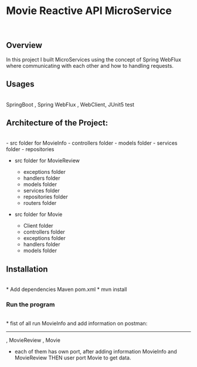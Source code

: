 # Movie Reactive API MicroService
<br>

## Overview
 In this project I built MicroServices using the concept of Spring WebFlux where communicating with each other and how to handling requests.
 <br>
 
## Usages
<br> 
SpringBoot , Spring WebFlux , WebClient, JUnit5 test

## Architecture of the Project:
<br>
  - src folder for MovieInfo
    - controllers folder
    - models folder
    - services folder
    - repositories
    
  - src folder for MovieReview
    - exceptions folder
    - handlers folder
    - models folder
    - services folder
    - repositories folder
    - routers folder
    
  - src folder for Movie
    - Client folder
    - controllers folder
    - exceptions folder
    - handlers folder   
    - models folder

## Installation
<br>
   * Add dependencies Maven pom.xml
   * mvn install
  
### Run the program
<br>
  * fist of all run MovieInfo and add information on postman:
 
 
 
 
 ---
  
 , MovieReview , Movie
 * each of them has own port, after adding information  MovieInfo and MovieReview THEN user port Movie to get data.
 
 

 
